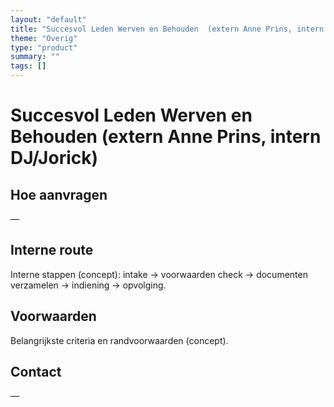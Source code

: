 ```yaml
---
layout: "default"
title: "Succesvol Leden Werven en Behouden  (extern Anne Prins, intern DJ/Jorick)"
theme: "Overig"
type: "product"
summary: ""
tags: []
---
```

# Succesvol Leden Werven en Behouden  (extern Anne Prins, intern DJ/Jorick)



## Hoe aanvragen
—

## Interne route
Interne stappen (concept): intake → voorwaarden check → documenten verzamelen → indiening → opvolging.

## Voorwaarden
Belangrijkste criteria en randvoorwaarden (concept).

## Contact
—
